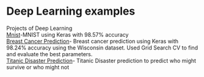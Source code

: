 # Deep Learning examples
Projects of Deep Learning <br />
[Mnist](https://github.com/Somil112/Keras/blob/master/mnistann.py)-MNIST using Keras with 98.57% accuracy <br />
[Breast Cancer Prediction](https://github.com/Somil112/Keras/blob/master/breast_cancer_prediction.py)- Breast cancer prediction using Keras with 98.24% accuracy using the Wisconsin dataset. Used Grid Search CV to find and evaluate the best parameters.<br/>
[Titanic Disaster Prediction](https://github.com/Somil112/Keras/blob/master/breast_cancer_prediction.py)- Titanic Disaster prediction to predict who might survive or who might not
